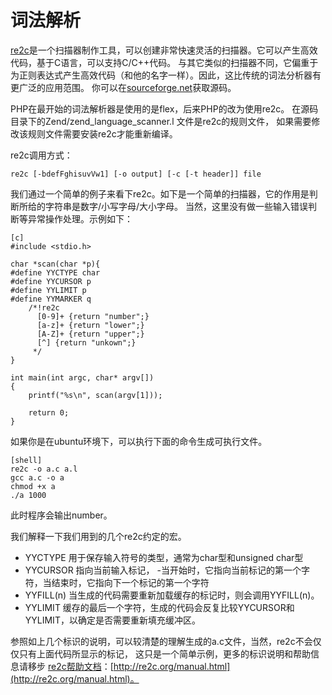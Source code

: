 # 词法解析

[re2c](http://www.re2c.org/)是一个扫描器制作工具，可以创建非常快速灵活的扫描器。它可以产生高效代码，基于C语言，可以支持C/C++代码。
与其它类似的扫描器不同，它偏重于为正则表达式产生高效代码（和他的名字一样）。因此，这比传统的词法分析器有更广泛的应用范围。
你可以在[sourceforge.net](http://sourceforge.net/projects/re2c/)获取源码。

PHP在最开始的词法解析器是使用的是flex，后来PHP的改为使用re2c。
在源码目录下的Zend/zend_language_scanner.l 文件是re2c的规则文件，
如果需要修改该规则文件需要安装re2c才能重新编译。

re2c调用方式：

    re2c [-bdefFghisuvVw1] [-o output] [-c [-t header]] file

我们通过一个简单的例子来看下re2c。如下是一个简单的扫描器，它的作用是判断所给的字符串是数字/小写字母/大小字母。
当然，这里没有做一些输入错误判断等异常操作处理。示例如下：

    [c]
    #include <stdio.h>

    char *scan(char *p){
    #define YYCTYPE char
    #define YYCURSOR p
    #define YYLIMIT p
    #define YYMARKER q
        /*!re2c
          [0-9]+ {return "number";}
          [a-z]+ {return "lower";}
          [A-Z]+ {return "upper";}
          [^] {return "unkown";}
         */
    }

    int main(int argc, char* argv[])
    {
        printf("%s\n", scan(argv[1]));

        return 0;
    }

如果你是在ubuntu环境下，可以执行下面的命令生成可执行文件。

    [shell]
    re2c -o a.c a.l
    gcc a.c -o a
    chmod +x a
    ./a 1000

此时程序会输出number。

我们解释一下我们用到的几个re2c约定的宏。

* YYCTYPE  用于保存输入符号的类型，通常为char型和unsigned char型 
* YYCURSOR 指向当前输入标记， -当开始时，它指向当前标记的第一个字符，当结束时，它指向下一个标记的第一个字符
* YYFILL(n) 当生成的代码需要重新加载缓存的标记时，则会调用YYFILL(n)。
* YYLIMIT 缓存的最后一个字符，生成的代码会反复比较YYCURSOR和YYLIMIT，以确定是否需要重新填充缓冲区。

参照如上几个标识的说明，可以较清楚的理解生成的a.c文件，当然，re2c不会仅仅只有上面代码所显示的标记，
这只是一个简单示例，更多的标识说明和帮助信息请移步 [re2c帮助文档](http://re2c.org/manual.html)：[http://re2c.org/manual.html](http://re2c.org/manual.html)。



